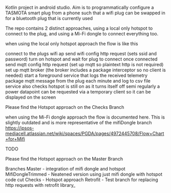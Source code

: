Kotlin project in android studio. Aim is to programmatically configure a TASMOTA smart plug from a phone such that a wifi plug can be swapped in for a bluetooth plug that is currently used

The repo contains 2 distinct approaches, using a local only hotspot to connect to the plug, and using a Mi-Fi dongle to connect everything too.

when using the local only hotspot approach the flow is like this

connect to the plugs wifi ap send wifi config http request (sets ssid and password) turn on hotspot and wait for plug to connect once connected send mqtt config http request (set up mqtt so plaintext http is not required) set up mqtt broker (the broker includes a package interceptor so no client is needed) start a foreground service that logs the received telemetry package mqtt message from the plug each minute and log to csv file service also checks hotspot is still on as it turns itself off semi regularly a power datapoint can be requested via a temporary client so it can be displayed on the screen

Please find the Hotspot approach on the Checks Branch

when using the Mi-Fi dongle approach the flow is documented here. This is slightly outdated and is more representative of the mifiDongle branch
https://ipsos-mediacell.atlassian.net/wiki/spaces/PGDA/pages/4972445708/Flow+Chart+for+Mifi

TODO

Please find the Hotspot approach on the Master Branch

Branches
    Master - integration of mifi dongle and hotspot
    MifiDongleTrimmed - Neatened version using just mifi dongle with hotspot code cut
    Checks - Hotspot approach
    Retrofit - Test branch for replacing http requests with retrofit library_